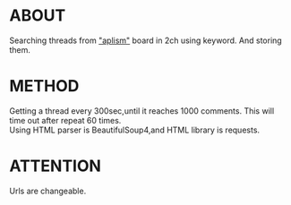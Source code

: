 # ABOUT
Searching threads from <a href="https://egg.2ch.net/applism">"aplism"</a> board in 2ch using keyword. And storing them. 
# METHOD
Getting a thread every 300sec,until it reaches 1000 comments. This will time out after repeat 60 times.<br/>
Using HTML parser is BeautifulSoup4,and HTML library is requests. 
# ATTENTION
Urls are changeable.

